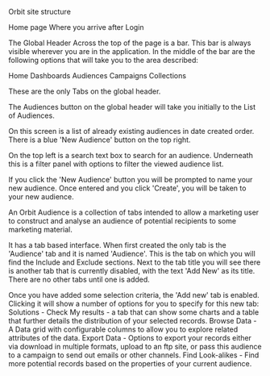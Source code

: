Orbit site structure

Home page
Where you arrive after Login

The Global Header
Across the top of the page is a bar.  This bar is always visible wherever you are in the application.
In the middle of the bar are the following options that will take you to the area described:

Home
Dashboards
Audiences
Campaigns
Collections

These are the only Tabs on the global header.

The Audiences button on the global header will take you initially to the List of Audiences.

On this screen is a list of already existing audiences in date created order.
There is a blue 'New Audience' button on the top right.

On the top left is a search text box to search for an audience.
Underneath this is a filter panel with options to filter the viewed audience list.

If you click the 'New Audience' button you will be prompted to name your new audience.  Once entered and you click 'Create', you will be taken to your new audience.

An Orbit Audience is a collection of tabs intended to allow a marketing user to construct and analyse an audience of potential recipients to some marketing material.

It has a tab based interface.  When first created the only tab is the 'Audience' tab and it is named 'Audience'.  This is the tab on which you will find the Include and Exclude sections.
Next to the tab title you will see there is another tab that is currently disabled, with the text 'Add New' as its title.
There are no other tabs until one is added.

Once you have added some selection criteria, the 'Add new' tab is enabled.  Clicking it will show a number of options for you to specify for this new tab:
Solutions - 
Check My results - a tab that can show some charts and a table that further details the distribution of your selected records.
Browse Data - A Data grid with configurable columns to allow you to explore related attributes of the data.
Export Data - Options to export your records either via download in multiple formats, upload to an ftp site, or pass this audience to a campaign to send out emails or other channels.
Find Look-alikes - Find more potential records based on the properties of your current audience.


